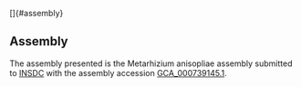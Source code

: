 []{#assembly}

Assembly
--------

The assembly presented is the Metarhizium anisopliae assembly submitted
to [INSDC](http://www.insdc.org) with the assembly accession
[GCA\_000739145.1](http://www.ebi.ac.uk/ena/data/view/GCA_000739145.1).
